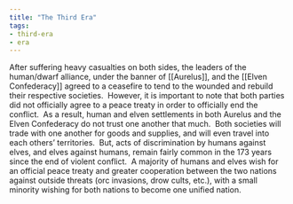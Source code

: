 ```yaml
---
title: "The Third Era"
tags:
- third-era
- era
---
```

After suffering heavy casualties on both sides, the leaders of the human/dwarf alliance, under the banner of [[Aurelus]], and the [[Elven Confederacy]] agreed to a ceasefire to tend to the wounded and rebuild their respective societies.  However, it is important to note that both parties did not officially agree to a peace treaty in order to officially end the conflict.  As a result, human and elven settlements in both Aurelus and the Elven Confederacy do not trust one another that much.  Both societies will trade with one another for goods and supplies, and will even travel into each others’ territories.  But, acts of discrimination by humans against elves, and elves against humans, remain fairly common in the 173 years since the end of violent conflict.  A majority of humans and elves wish for an official peace treaty and greater cooperation between the two nations against outside threats (orc invasions, drow cults, etc.), with a small minority wishing for both nations to become one unified nation.  